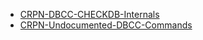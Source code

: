 - [CRPN-DBCC-CHECKDB-Internals](../Chapter&#32;5&#32;Database&#32;Corruptions/CRPN-DBCC-CHECKDB-Internals.ipynb)
- [CRPN-Undocumented-DBCC-Commands](../Chapter&#32;5&#32;Database&#32;Corruptions/CRPN-Undocumented-DBCC-Commands.ipynb)